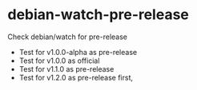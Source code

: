 # debian-watch-pre-release

Check debian/watch for pre-release

* Test for v1.0.0-alpha as pre-release
* Test for v1.0.0 as official
* Test for v1.1.0 as pre-release
* Test for v1.2.0 as pre-release first, 
